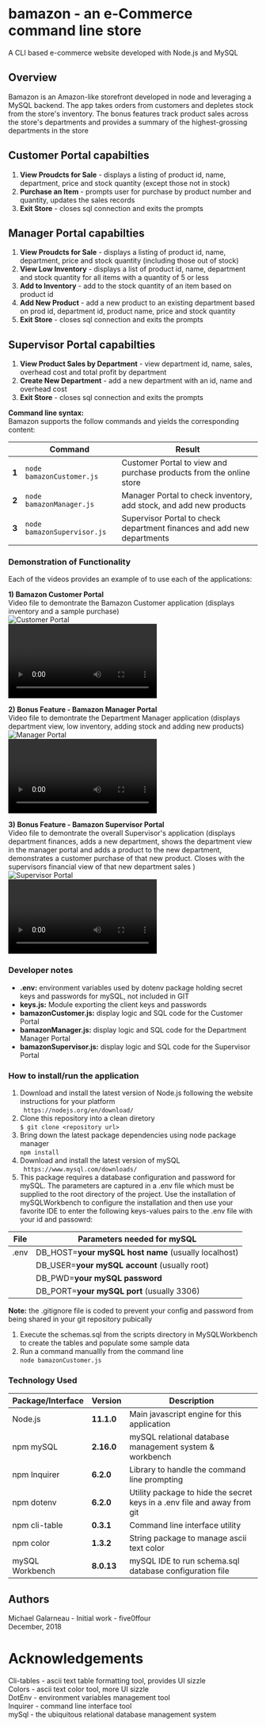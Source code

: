 # bamazon - an e-Commerce command line store 
A CLI based e-commerce website developed with Node.js and MySQL  

## Overview  
Bamazon is an Amazon-like storefront developed in node and leveraging a MySQL backend. The app takes orders from customers and depletes stock from the store's inventory. The bonus features track product sales across the store's departments and  provides a summary of the highest-grossing departments in the store  
  
## Customer Portal capabilties
  1) __View Proudcts for Sale__ - displays a listing of product id, name, department, price and stock quantity (except those not in stock)  
  2) __Purchase an Item__ - prompts user for purchase by product number and quantity, updates the sales records  
  3) __Exit Store__ - closes sql connection and exits the prompts  

## Manager Portal capabilties
  1) __View Proudcts for Sale__ - displays a listing of product id, name, department, price and stock quantity (including those out of stock)  
  2) __View Low Inventory__ - displays a list of product id, name, department and stock quantity for all items with a quantity of 5 or less  
  3) __Add to Inventory__ - add to the stock quantity of an item based on product id  
  4) __Add New Product__ - add a new product to an existing department based on prod id, department id, product name, price and stock quantity  
  5) __Exit Store__ - closes sql connection and exits the prompts  

## Supervisor Portal capabilties
  1) __View Product Sales by Department__ - view department id, name, sales, overhead cost and total profit by department
  2) __Create New Department__ - add a new department with an id, name and overhead cost
  3) __Exit Store__ - closes sql connection and exits the prompts  

__Command line syntax:__   
Bamazon supports the follow commands and yields the corresponding content:  
  
|       | Command                    | Result                                       |
| ----- | -------------------------- | -------------------------------------------- |
| __1__ | `node bamazonCustomer.js`  | Customer Portal to view and purchase products from the online store |
| __2__ | `node bamazonManager.js`   | Manager Portal to check inventory, add stock, and add new products  |
| __3__ | `node bamazonSupervisor.js`| Supervisor Portal to check department finances and add new departments |

### Demonstration of Functionality  
  
Each of the videos provides an example of to use each of the applications:  
  
__1) Bamazon Customer Portal__     
  Video file to demontrate the Bamazon Customer application (displays inventory and a sample purchase)   
![Customer Portal](./assets/images/example-customer.gif)  
![Customer - MP4 Download](./assets/images/example-customer.mp4)  
  
__2) Bonus Feature - Bamazon Manager Portal__    
  Video file to demontrate the Department Manager application  (displays department view, low inventory, adding stock and adding new products)  
![Manager Portal](./assets/images/example-manager.gif)  
![Manager - MP4 Download](./assets/images/example-manager.mp4)  
   
__3) Bonus Feature - Bamazon Supervisor Portal__  
  Video file to demontrate the overall Supervisor's application  (displays department finances, adds a new department, shows the department view in the manager portal and adds a product to the new department, demonstrates a customer purchase of that new product.  Closes with the supervisors financial view of that new department sales )  
![Supervisor Portal](./assets/images/example-supervisor.gif)  
![Supervisor - MP4 Download](./assets/images/example-supervisor.mp4)  
  
### Developer notes  
- **.env:**  environment variables used by dotenv package holding secret keys and passwords for mySQL, not included in GIT  
- **keys.js:**  Module exporting the client keys and passwords  
- **bamazonCustomer.js:** display logic and SQL code for the Customer Portal   
- **bamazonManager.js:** display logic and SQL code for the Department Manager Portal   
- **bamazonSupervisor.js:** display logic and SQL code for the Supervisor Portal  
 
 ### How to install/run the application  
1. Download and install the latest version of Node.js following the website instructions for your platform  
   ` https://nodejs.org/en/download/`   
2. Clone this repository into a clean diretory  
   `$ git clone <repository url>`  
3. Bring down the latest package dependencies using node package manager  
   `npm install`  
4. Download and install the latest version of mySQL  
   ` https://www.mysql.com/downloads/`   
5. This package requires a database configuration and password for mySQL. The parameters are captured in a .env file which must be supplied to the root directory of the project.  Use the installation of mySQLWorkbench to configure the installation and then use your favorite IDE to enter the following keys-values pairs to the .env file with your id and passowrd:  
  
| File        | Parameters needed for mySQL                                          |
| ----------- | -------------------------------------------------------------------- |
| .env        | DB_HOST=__your mySQL host name__   (usually localhost)               | 
|             | DB_USER=__your mySQL account__     (usually root)                    |
|             | DB_PWD=__your mySQL password__                                       |
|             | DB_PORT=__your mySQL port__        (usually 3306)                    |
  
__Note:__  the .gitignore file is coded to prevent your config and password from being shared in your git repository pubically    

1. Execute the schemas.sql from the scripts directory in MySQLWorkbench to create the tables and populate some sample data  
2. Run a command manuallly from the command line  
   `node bamazonCustomer.js`  
  
### Technology Used  
    
| Package/Interface | Version     | Description                                                              |
| ----------------- | ----------- | ------------------------------------------------------------------------ |
| Node.js           | __11.1.0__  | Main javascript engine for this application                              |
| npm mySQL         | __2.16.0__  | mySQL relational database management system & workbench                  |
| npm Inquirer      | __6.2.0__   | Library to handle the command line prompting                             |
| npm dotenv        | __6.2.0__   | Utility package to hide the secret keys in a .env file and away from git |
| npm cli-table     | __0.3.1__   | Command line interface utility                                           |
| npm color         | __1.3.2__   | String package to manage ascii text color                                |
| mySQL Workbench   | __8.0.13__  | mySQL IDE to run schema.sql database configuration file                  | 

## Authors  
Michael Galarneau - Initial work - five0ffour  
December, 2018  

# Acknowledgements  
Cli-tables - ascii text table formatting tool, provides UI sizzle  
Colors - ascii text color tool, more UI sizzle  
DotEnv - environment variables management tool  
Inquirer - command line interface tool  
mySql - the ubiquitous relational database management system  
